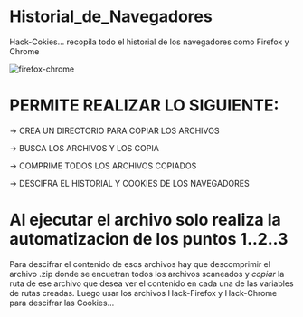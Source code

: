 # Historial_de_Navegadores
Hack-Cokies... recopila todo el historial de los navegadores como Firefox y Chrome

![firefox-chrome](https://github.com/gohset/Historial_de_Navegadores/assets/76674375/42bcac43-c3e0-4adb-a9c6-df10a5c1fc5f)


# PERMITE REALIZAR LO SIGUIENTE:

-> CREA UN DIRECTORIO PARA COPIAR LOS ARCHIVOS

-> BUSCA LOS ARCHIVOS Y LOS COPIA

-> COMPRIME TODOS LOS ARCHIVOS COPIADOS

-> DESCIFRA EL HISTORIAL Y COOKIES DE LOS NAVEGADORES


# Al ejecutar el archivo solo realiza la automatizacion de los puntos 1..2..3

Para descifrar el contenido de esos archivos hay que descomprimir el archivo .zip
donde se encuetran todos los archivos scaneados y *copiar* la ruta de ese archivo
que desea ver el contenido en cada una de las variables de rutas creadas.
Luego usar los archivos Hack-Firefox y Hack-Chrome para descifrar las Cookies...
